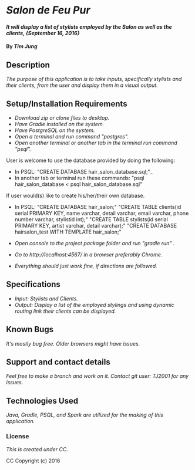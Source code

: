 # _Salon de Feu Pur_

#### _It will display a list of stylists employed by the Salon as well as the clients, {September 16, 2016}_

#### By _**Tim Jung**_

## Description

_The purpose of this application is to take inputs, specifically stylists and their clients, from the user and display them in a visual output._

## Setup/Installation Requirements

* _Download zip or clone files to desktop._
* _Have Gradle installed on the system._
* _Have PostgreSQL on the system._
* _Open a terminal and run command "postgres"._
* _Open another terminal or another tab in the terminal run command "psql"._

User is welcome to use the database provided by doing the following:
* In PSQL: "CREATE DATABASE hair_salon\_database.sql;"_
* In another tab or terminal run these commands: "psql hair_salon\_database < psql hair_salon\_database.sql"

If user would(s) like to create his/her/their own database.
* In PSQL: "CREATE DATABASE hair_salon;" "CREATE TABLE clients(id serial PRIMARY KEY, name varchar, detail varchar, email varchar, phone number varchar, stylistid int);" "CREATE TABLE stylists(id serial PRIMARY KEY, artist varchar, detail varchar);" "CREATE DATABASE hairsalon_test WITH TEMPLATE hair_salon;"

* _Open console to the project package folder and run "gradle run" ._
* _Go to http://localhost:4567/ in a browser preferably Chrome._
* _Everything should just work fine, if directions are followed._

## Specifications

* _Input: Stylists and Clients._
* _Output: Display a list of the employed stylings and using dynamic routing link their clients can be displayed._

## Known Bugs

_It's mostly bug free. Older browsers might have issues._

## Support and contact details

_Feel free to make a branch and work on it. Contact git user: TJ2001 for any issues._

## Technologies Used

_Java, Gradle, PSQL, and Spark are utilized for the making of this application._

### License

*This is created under CC.*

CC Copyright (c) 2016
